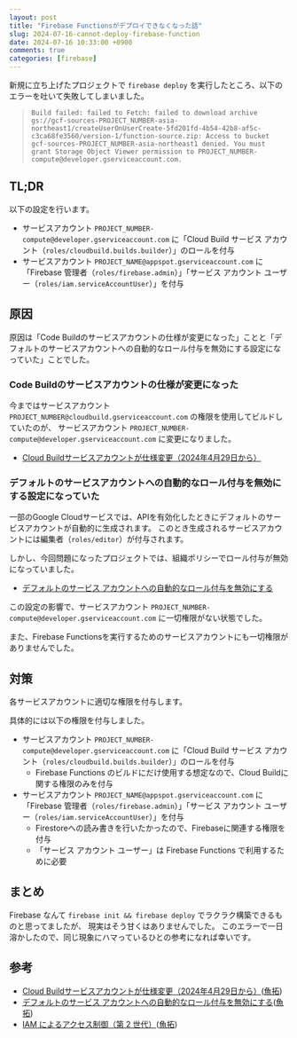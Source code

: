 ```yaml
---
layout: post
title: "Firebase Functionsがデプロイできなくなった話"
slug: 2024-07-16-cannot-deploy-firebase-function
date: 2024-07-16 10:33:00 +0900
comments: true
categories: [firebase]
---
```


新規に立ち上げたプロジェクトで `firebase deploy` を実行したところ、以下のエラーを吐いて失敗してしまいました。

> `Build failed: failed to Fetch: failed to download archive gs://gcf-sources-PROJECT_NUMBER-asia-northeast1/createUserOnUserCreate-5fd201fd-4b54-42b8-af5c-c3ca68fe3560/version-1/function-source.zip: Access to bucket gcf-sources-PROJECT_NUMBER-asia-northeast1 denied. You must grant Storage Object Viewer permission to PROJECT_NUMBER-compute@developer.gserviceaccount.com.`

## TL;DR

以下の設定を行います。

- サービスアカウント `PROJECT_NUMBER-compute@developer.gserviceaccount.com` に「Cloud Build サービス アカウント（`roles/cloudbuild.builds.builder`）」のロールを付与
- サービスアカウント `PROJECT_NAME@appspot.gserviceaccount.com` に「Firebase 管理者（`roles/firebase.admin`）」「サービス アカウント ユーザー（`roles/iam.serviceAccountUser`）」を付与

## 原因

原因は「Code Buildのサービスアカウントの仕様が変更になった」ことと「デフォルトのサービスアカウントへの自動的なロール付与を無効にする設定になっていた」ことでした。

### Code Buildのサービスアカウントの仕様が変更になった

今まではサービスアカウント `PROJECT_NUMBER@cloudbuild.gserviceaccount.com` の権限を使用してビルドしていたのが、
サービスアカウント `PROJECT_NUMBER-compute@developer.gserviceaccount.com` に変更になりました。

- [Cloud Buildサービスアカウントが仕様変更（2024年4月29日から）](https://blog.g-gen.co.jp/entry/cloud-build-service-account-changes)

### デフォルトのサービスアカウントへの自動的なロール付与を無効にする設定になっていた

一部のGoogle Cloudサービスでは、APIを有効化したときにデフォルトのサービスアカウントが自動的に生成されます。
このとき生成されるサービスアカウントには編集者（`roles/editor`）が付与されます。

しかし、今回問題になったプロジェクトでは、組織ポリシーでロール付与が無効になっていました。

- [デフォルトのサービス アカウントへの自動的なロール付与を無効にする](https://cloud.google.com/resource-manager/docs/organization-policy/restricting-service-accounts?hl=ja#disable_service_account_default_grants)

この設定の影響で、サービスアカウント `PROJECT_NUMBER-compute@developer.gserviceaccount.com` に一切権限がない状態でした。

また、Firebase Functionsを実行するためのサービスアカウントにも一切権限がありませんでした。

## 対策

各サービスアカウントに適切な権限を付与します。

具体的には以下の権限を付与しました。

- サービスアカウント `PROJECT_NUMBER-compute@developer.gserviceaccount.com` に「Cloud Build サービス アカウント（`roles/cloudbuild.builds.builder`）」のロールを付与
  - Firebase Functions のビルドにだけ使用する想定なので、Cloud Buildに関する権限のみを付与
- サービスアカウント `PROJECT_NAME@appspot.gserviceaccount.com` に「Firebase 管理者（`roles/firebase.admin`）」「サービス アカウント ユーザー（`roles/iam.serviceAccountUser`）」を付与
  - Firestoreへの読み書きを行いたかったので、Firebaseに関連する権限を付与
  - 「サービス アカウント ユーザー」は Firebase Functions で利用するために必要

## まとめ

Firebase なんて `firebase init && firebase deploy` でラクラク構築できるものと思ってましたが、
現実はそう甘くはありませんでした。
このエラーで一日溶かしたので、同じ現象にハマっているひとの参考になれば幸いです。

## 参考

- [Cloud Buildサービスアカウントが仕様変更（2024年4月29日から）](https://blog.g-gen.co.jp/entry/cloud-build-service-account-changes)([魚拓](https://megalodon.jp/2024-0716-1057-58/https://blog.g-gen.co.jp:443/entry/cloud-build-service-account-changes))
- [デフォルトのサービス アカウントへの自動的なロール付与を無効にする](https://cloud.google.com/resource-manager/docs/organization-policy/restricting-service-accounts?hl=ja#disable_service_account_default_grants)([魚拓](https://megalodon.jp/2024-0716-1059-10/https://cloud.google.com:443/resource-manager/docs/organization-policy/restricting-service-accounts?hl=ja))
- [IAM によるアクセス制御（第 2 世代）](https://cloud.google.com/functions/docs/concepts/iam?hl=ja)([魚拓](https://megalodon.jp/2024-0716-1101-26/https://cloud.google.com:443/functions/docs/concepts/iam?hl=ja))
